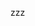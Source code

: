 <!---
# [有兴趣的看一下吧，，希望这能对你心女子一点](https://github.com/2fand/CSharp_Unity_GameScript/tree/main/nikki)
[共创账号ああああ](https://www.ccw.site/student/62613eabf77fd75482f41571)
--->
zzz
